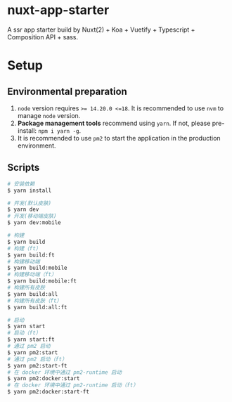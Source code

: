 # nuxt-app-starter

A ssr app starter build by Nuxt(2) + Koa + Vuetify + Typescript + Composition API + sass.

# Setup

## Environmental preparation

1. `node` version requires `>= 14.20.0 <=18`. It is recommended to use `nvm` to manage `node` version.
2. **Package management tools** recommend using `yarn`. If not, please pre-install: `npm i yarn -g`.
3. It is recommended to use `pm2` to start the application in the production environment.

## Scripts

``` zsh
# 安装依赖
$ yarn install

# 开发(默认皮肤)
$ yarn dev
# 开发(移动端皮肤)
$ yarn dev:mobile

# 构建
$ yarn build
# 构建（ft）
$ yarn build:ft
# 构建移动端
$ yarn build:mobile
# 构建移动端（ft）
$ yarn build:mobile:ft
# 构建所有皮肤
$ yarn build:all
# 构建所有皮肤（ft）
$ yarn build:all:ft

# 启动
$ yarn start
# 启动（ft）
$ yarn start:ft
# 通过 pm2 启动
$ yarn pm2:start
# 通过 pm2 启动（ft）
$ yarn pm2:start-ft
# 在 docker 环境中通过 pm2-runtime 启动
$ yarn pm2:docker:start
# 在 docker 环境中通过 pm2-runtime 启动（ft）
$ yarn pm2:docker:start-ft

```


